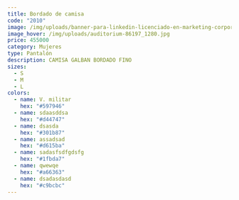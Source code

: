 ```yaml
---
title: Bordado de camisa
code: "2010"
image: /img/uploads/banner-para-linkedin-licenciado-en-marketing-corporativo-verde-y-blanco.png
image_hover: /img/uploads/auditorium-86197_1280.jpg
price: 455000
category: Mujeres
type: Pantalón
description: CAMISA GALBAN BORDADO FINO
sizes:
  - S
  - M
  - L
colors:
  - name: V. militar
    hex: "#597946"
  - name: sdaasddsa
    hex: "#d44747"
  - name: dsasda
    hex: "#301b87"
  - name: assadsad
    hex: "#d615ba"
  - name: sadasfsdfgdsfg
    hex: "#1fbda7"
  - name: qwewqe
    hex: "#a66363"
  - name: dsadasdasd
    hex: "#c9bcbc"
---
```

